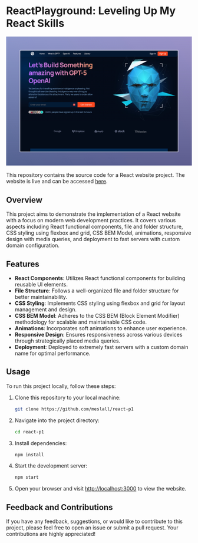 # ReactPlayground: Leveling Up My React Skills

![React Website](./src/assets/GPT-5.jpeg)

This repository contains the source code for a React website project. The website is live and can be accessed [here](https://meslall.github.io/react-p1/).

## Overview

This project aims to demonstrate the implementation of a React website with a focus on modern web development practices. It covers various aspects including React functional components, file and folder structure, CSS styling using flexbox and grid, CSS BEM Model, animations, responsive design with media queries, and deployment to fast servers with custom domain configuration.

## Features

- **React Components**: Utilizes React functional components for building reusable UI elements.
- **File Structure**: Follows a well-organized file and folder structure for better maintainability.
- **CSS Styling**: Implements CSS styling using flexbox and grid for layout management and design.
- **CSS BEM Model**: Adheres to the CSS BEM (Block Element Modifier) methodology for scalable and maintainable CSS code.
- **Animations**: Incorporates soft animations to enhance user experience.
- **Responsive Design**: Ensures responsiveness across various devices through strategically placed media queries.
- **Deployment**: Deployed to extremely fast servers with a custom domain name for optimal performance.

## Usage

To run this project locally, follow these steps:

1. Clone this repository to your local machine:

   ```bash
   git clone https://github.com/meslall/react-p1
   ```

2. Navigate into the project directory:

   ```bash
   cd react-p1
   ```

3. Install dependencies:

   ```bash
   npm install
   ```

4. Start the development server:

   ```bash
   npm start
   ```

5. Open your browser and visit [http://localhost:3000](http://localhost:3000) to view the website.

## Feedback and Contributions

If you have any feedback, suggestions, or would like to contribute to this project, please feel free to open an issue or submit a pull request. Your contributions are highly appreciated!
